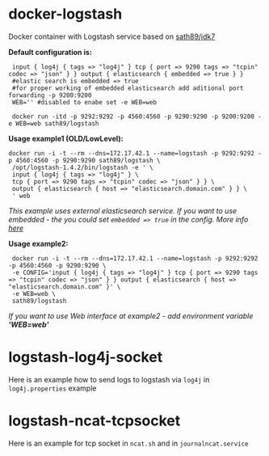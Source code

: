 docker-logstash
===============
Docker container with Logstash service based on [sath89/jdk7](https://registry.hub.docker.com/u/sath89/ubuntu_jdk7/)

**Default configuration is:**

     input { log4j { tags => "log4j" } tcp { port => 9290 tags => "tcpin" codec => "json" } } output { elasticsearch { embedded => true } }
     #elastic search is embedded => true
     #for proper working of embedded elasticsearch add aditional port forwarding -p 9200:9200
     WEB='' #disabled to enabe set -e WEB=web
     
     docker run -itd -p 9292:9292 -p 4560:4560 -p 9290:9290 -p 9200:9200 -e WEB=web sath89/logstash

**Usage example1 (OLD/LowLevel):**

    docker run -i -t --rm --dns=172.17.42.1 --name=logstash -p 9292:9292 -p 4560:4560 -p 9290:9290 sath89/logstash \
     /opt/logstash-1.4.2/bin/logstash -e ' \
     input { log4j { tags => "log4j" } \
     tcp { port => 9290 tags => "tcpin" codec => "json" } } \
     output { elasticsearch { host => "elasticsearch.domain.com" } } \
     ' web

*This example uses external elasticsearch service. If you want to use embedded - the you could set `embedded => true` in the config. More info [here](http://logstash.net/docs/1.4.2/outputs/elasticsearch)*


**Usage example2:**

     docker run -i -t --rm --dns=172.17.42.1 --name=logstash -p 9292:9292 -p 4560:4560 -p 9290:9290 \
     -e CONFIG='input { log4j { tags => "log4j" } tcp { port => 9290 tags => "tcpin" codec => "json" } } output { elasticsearch { host => "elasticsearch.domain.com" }' \
     -e WEB=web \
     sath89/logstash

*If you want to use Web interface at example2 - add environment variable **'WEB=web'***

logstash-log4j-socket
=====================
Here is an example how to send logs to logstash via `log4j` in `log4j.properties` example

logstash-ncat-tcpsocket
=======================
Here is an example for tcp socket in `ncat.sh` and in `journalncat.service`
